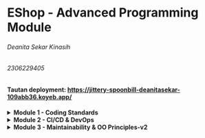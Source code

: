 # EShop - Advanced Programming Module
###### Deanita Sekar Kinasih
###### 2306229405

#### Tautan deployment: https://jittery-spoonbill-deanitasekar-109abb36.koyeb.app/

<details>
<summary><b>Module 1 - Coding Standards</b></summary>

### Reflection 1

**You already implemented two new features using Spring Boot. Check again your source code and evaluate the coding standards that you have learned in this module. Write clean code principles and secure coding practices that have been applied to your code.  If you find any mistake in your source code, please explain how to improve your code. Please write your reflection inside the repository's README.md file.**

Pada module kali ini, saya sudah menerapkan clean code principles dengan aturan penamaan mudah dipahami, seperti `ProductController` dan `ProductService`, yang menggambarkan fungsionalitas komponen. Saya juga menerapkan small functions, dimana setiap method seperti `createProduct` memiliki fungsionalitas yang spesifik. Dalam separation of concerns, saya memisahkan kode ke dalam beberapa lapisan untuk membuat arsitektur aplikasi tersusun rapi, yaitu `controllers`, `services`, `repositories`, dan `models`. Saya juga telah menerapkan penulisan kode yang konsisten dengan indentasi tepat dan mengikuti konvensi penamaan Java sehingga kode dapat dibaca dengan baik.

Selain itu, saya juga menerapkan secure coding practices dengan validasi eksplisit menggunakan anotasi seperti `@NotNull` dan `@Size` untuk memastikan kriteria data. Prnggunaan ArrayList cenderung aman untuk menghindari SQL Injection dan pertimbangan penggunaan parameterized queries atau ORM.

Pada awalnya, saya sempat melakukan kesalahan dengan penulisan kode yang kurang to-the point dan menambahkan beberapa comment. Setelah mempelajari lebih lanjut mengenai clean coding principles (comments do not make up for bad code), saya memutuskan untuk menulis ulang kode tersebut agar tidak memberikan comment. Berdasarkan kesalahan yang saya lakukan, saya mendapatkan lebih banyak ilmu mengenai clean codes principles dan secure coding practices.

### Reflection 2
**1. After writing the unit test, how do you feel? How many unit tests should be made in a class? How to make sure that our unit tests are enough to verify our program? It would be good if you learned about code coverage. Code coverage is a metric that can help you understand how much of your source is tested. If you have 100% code coverage, does that mean your code has no bugs or errors?**

Membuat unit test merupakan pengalaman yang menantang sekaligus memberikan kepuasan tersendiri bagi saya. Pada awalnya, terasa membingungkan untuk menulis test keseluruhan kode, terutama pada bagian kode yang cukup kompleks. Namun, setelah selesai membuat unit test, saya merasa kode saya cukup aman karena memastikan kode untuk berjalan sesuai dengan fungsionalitasnya. 

Jumlah unit test yang diperlukan dalam satu class bergantung dengan kompleksitas class yang diuji. Tidak ada jumlah yang pasti, tetapi terdapat beberapa cakupan pengujian, yaitu, setiap method dalam class, boundary conditions dan kasus-kasus khusus, penanganan error, serta percabangan dan kondisional. Fokus dari unit test harus mencapai cakupan yang tinggi sambil memastikan test yang menyeluruh.

Terdapat berbagai cara untuk memastikan unit test cukup untuk memverifikasi program, yaitu melakukan boundary testing, menguji hasil terhadap error, serta menggunakan test-driven development jika memungkinkan

100% code coverage bukan berarti tidak ada bug, melainkan berarti semua baris kode telah dieksekusi oleh test setidaknya sekali. Code coverage hanya memastikan pengujian kdoe, tetapi tidak menyatakan kualitas test tersebut. Dapat disimpulkan bahwa code coverage 100% menyatakan bahwa kode telah diuji dengan baik dari segi eksekusi, tetapi belum tentu menyatakan bahwa kode bebas dari bug. 


**2. Suppose that after writing the CreateProductFunctionalTest.java along with the corresponding test case, you were asked to create another functional test suite that verifies the number of items in the product list. You decided to create a new Java class similar to the prior functional test suites with the same setup procedures and instance variables. What do you think about the cleanliness of the code of the new functional test suite? Will the new code reduce the code quality? Identify the potential clean code issues, explain the reasons, and suggest possible improvements to make the code cleaner!**

Ketika membuat test functional test untuk memastikan jumlah item dalam daftar produk setelah membuat CreateProductFunctionalTest, masalah utama yang muncul adalah redundasi. Meskipun fungsi test tidak memiliki pengaruh yang signifikan, prosedur setup dan variable instance yang sama berpotensi melanggar clean code principles. Terdapat beberapa potensi clean code issues, yaitu:

- Duplication of test setup

  Setup kedua test case hampir identik menyebabkan duplikasi kode dan meningkatkan kompleksitas maintenance. 
- Pelanggaran prinsip DRY (Don't Repeat Yourself)

  Pengulangan setup, variabel instance, atau test case dapat meningkatkan risiko kesalahan saat melakukan perubahan
- Test fragility

  Kode setup yang terduplikasi menyebabkan perubahan pada infrastruktur test harus direplikasi di setiap class sehingga dapat menimbulkan kesalahan

Untuk menjaga clean codes, sebaiknya menghindari duplikasi dengan ekstrasi logika, menggunakan parameterized test, dan mengelompokkan test. Dengan menerapkan ini, kode akan lebih mudah dibaca, lebih efisien, dan lebih mudah dilakukan maintenance. 
</details>

<details>
<summary><b>Module 2 - CI/CD & DevOps</b></summary>
  
**You have implemented a CI/CD process that automatically runs the test suites, analyzes code quality, and deploys to a PaaS. Try to answer the following questions in order to reflect on your attempt completing the tutorial and exercise.**

**1. List the code quality issue(s) that you fixed during the exercise and explain your strategy on fixing them.**

- Menghapus unnecessary modifier public

Pada interface `ProductService`, semua method dideklarasikan dengan modifier public. Seharusnya, semua method dalam interface secara default bersifat public. Oleh karena itu, saya menghapus modifier tersebut agar tidak bersifat redundant.
```java
public interface ProductService {
    Product create(Product product);
    List<Product> findAll();
    Product getProductById(String productId);
    void edit(String productId, Product selectedProduct);
    void delete(String productId);
}
```

- Menghapus unnecessary semicolon
  
Pada ProductRepository, saya melakukan kesalahan dengan menuliskan dua semicolon dalam satu line. Untuk menjaga prinsip clean code, saya menghapus salah satu semicolon pada line tersebut.
```java
private List<Product> productData = new ArrayList<>();
```

- Mengganti unused import dengan spesific import
  
Pada HomeController dan ProductController, saya menggunakan `import org.springframework.web.bind.annotation.*` yang berpotensi menggunakan lebih banyak memori. Untuk menghindari itu, saya mengganti import tersebut dengan import yang lebih spesifik.
```java
import org.springframework.web.bind.annotation.RequestMapping;
import org.springframework.web.bind.annotation.GetMapping;
```
```java
import org.springframework.web.bind.annotation.RequestMapping;
import org.springframework.web.bind.annotation.GetMapping;
import org.springframework.web.bind.annotation.PostMapping;
import org.springframework.web.bind.annotation.ModelAttribute;
import org.springframework.web.bind.annotation.PathVariable;
```

**2. Look at your CI/CD workflows (GitHub)/pipelines (GitLab). Do you think the current implementation has met the definition of Continuous Integration and Continuous Deployment? Explain the reasons (minimum 3 sentences)!**

Menurut saya, implementasi yang saya lakukan sudah memenuhi definisi Continuous Integration dan Continuous Deployment secara komprehensif. Dari segi CI, saya telah melakukan integrasi dengan berbagai workflow yaitu `ci.yml`, `scorecard.yml`, dan `pmd.yml`. Setiap kali terjadi perubahan kode, GitHub Actions secara otomatis menjalankan test untuk melakukan verifikasi fungsionalitas dan code quality. Dalam aspek CD, deployment menggunakan Koyeb memungkinakn setiap perubahan kode untuk diterapkan secara langsung tanpa intervensi manual. Apabila terjadi kesalahan, sistem akan memberikan umpan balik secara cepat sehingga kode dapat diperbaiki sebelum deployment. Dengan demikian, seluruh proses dari integrasi hingga deployment berjalan secara otomatis dan terstandardisasi, meningkatkan efisiensi pengembangan, meminimalkan bug, serta mengoptimalkan kode.

</details>

<details>
<summary><b>Module 3 - Maintainability & OO Principles-v2</b></summary>
  
**1. Explain what principles you apply to your project!**

- Single Responsibility Principle (SRP)

  Setiap class berfokus pada satu tugas saja. Contohnya adalah memisahkan `CarController` dari `ProductController` karena terdapat perbedaan tugas. 

- Open-Closed Principle (OCP)

  Sebuah class harus bersifat open terhadap extension, tetapi closed terhadap modification. Contohnya adalah tidak secara langsung melakukan modifikasi terhadap objek Car pada method `update` di `CarRepository`

- Liskov Substitution Principle (LSP)

  Suatu subclass dapat menggantikan superclass tanpa memengaruhi efektivitas keselutuhan kode. Contohnya adalah `CarController` tidak seharusnya menjadi sublass `ProductController` karena `CarController` tidak bisa menggantikan `ProductController` akibat perbedaan fungsi dan sifat

- Interface Segregation Principle (ISP)

  Setiap class mengimplementasikan interface yang relevan dengan fungsi class tersebut. Contohnya adalah `ProductServiceImpl` mengimplementasikan `ProductService` serta `CarServiceImpl` mengimplementasikan `CarService`

- Dependency Inversions Principle (DIP)

  Class seharusnya bergantung pada Interface/Abstract Class, bukan pada Concrete Class. Contohnya dalam `CarController`, `carService` seharusnya mengimplementasikan Interface `CarService`, bukan `CarServiceImpl`

**2. Explain the advantages of applying SOLID principles to your project with examples.**

Dengan mengimplementasikan SOLID principle, kita dapat meningkatkan readability, maintainability, efficiency, dan flexibility project. Penerapan SOLID principle menghasilkan kode yang terstruktur dan modular sehingga developer dapat melakukan modifikasi dengan mudah di masa mendatang. 
Contoh:
- `CarController` tidak menangani logika bisnis, melainkan hanya menangani permintaan HTTP dan merender tampilan. Sedangkan, `CarServiceImpl` digunakan untuk menangani logika bisnis
- `CarService` dapat dimodifikasi dengan penambahan fitur tanpa mengubah `CarServiceImpl` atau `CarController`
- Penggunaan `CarService` Interface di `CarController` memudahkan pergantian `CarServiceImpl` dengan implementasi lain

**3. Explain the disadvantages of not applying SOLID principles to your project with examples.**

Tanpa penerapan SOLID principles, kode menjadi tidak fleksibel, fragile, dan stagnant. Rendahnya readability dapat memunculkan tantangan maintainability yang signifikan. Proses pengembangan akan menjadi lebih kompleks karena modifikasi pada satu bagian dapat menimbulkan efek pada bagian lain. Selain itu, proses testing juga menjadi lebih sulit sehingga memperlambat siklus pengembangan.
Contoh
- Tanpa penerapan SRP, `CarController` dan `CarService` harus diubah setiap dilakukan perubahan penyimpanan data
- Tanpa penerapan ISP, `CarController` yang hanya membutuhkan `create` dan `findAll` terpaksa mengimplementasikan metode yang tidak diperlukan karena `CarService` memiliki metode create, update, delete, dan findAll. 
- Tanpa penerapan DIP, akan terjadi kesulitan penggantian implementasi karena `CarController` langsung bergantung pada `CarServiceImpl` dan bukan `CarService` Interface

</details>
